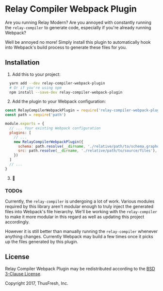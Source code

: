 # Relay Compiler Webpack Plugin

Are you running Relay Modern? Are you annoyed with constantly running the `relay-compiler` to generate code, especially if you're already running Webpack?

Well be annoyed no more! Simply install this plugin to automatically hook into Webpack's build process to generate these files for you.

## Installation

  1. Add this to your project:

```sh
  yarn add --dev relay-compiler-webpack-plugin
  # Or if you're using npm
  npm install --save-dev relay-compiler-webpack-plugin
```

  2. Add the plugin to your Webpack configuration:
  
```javascript
const RelayCompilerWebpackPlugin = require('relay-compiler-webpack-plugin')
const path = require('path')

module.exports = {
  // ... Your existing Webpack configuration
  plugins: [
    // ...
    new RelayCompilerWebpackPlugin({
      schema: path.resolve(__dirname, './relative/path/to/schema.graphql'),
      src: path.resolve(__dirname, './relative/path/to/source/files'),
    })
  ]
  // ...
}
```

  3. :tada:
  
### TODOs

Currently, the `relay-compiler` is undergoing a lot of work.
Various modules required by this library aren't modular enough to truly inject the generated files into Webpack's file hierarchy.
We'll be working with the `relay-compiler` to make it more modular in this regard as well as updating this project accordingly.

However it is still better than manually running the `relay-compiler` whenever anything changes.
Currently Webpack may build a few times once it picks up the files generated by this plugin.

## License

Relay Compiler Webpack Plugin may be redistributed according to the [BSD 3-Clause License](LICENSE).

Copyright 2017, ThusFresh, Inc.
